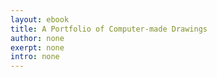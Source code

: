 ```yaml
---
layout: ebook
title: A Portfolio of Computer-made Drawings
author: none
exerpt: none
intro: none
---
```


